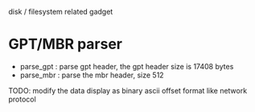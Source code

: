 disk / filesystem related gadget

# GPT/MBR parser
- parse_gpt : parse gpt header, the gpt header size is 17408 bytes
- parse_mbr : parse the mbr header, size 512

TODO: modify the data display as binary ascii offset format like network protocol
